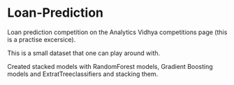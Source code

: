 # Loan-Prediction
Loan prediction competition on the Analytics Vidhya competitions page (this is a practise excersice).

This is a small dataset that one can play around with.

Created stacked models with RandomForest models, Gradient Boosting models and ExtratTreeclassifiers and stacking them.
